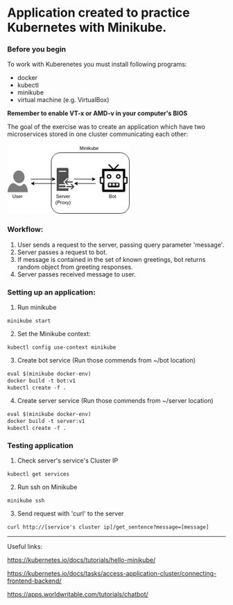 # Application created to practice Kubernetes with Minikube.

### Before you begin
To work with Kuberenetes you must install following programs:
- docker
- kubectl
- minikube
- virtual machine (e.g. VirtualBox)

**Remember to enable VT-x or AMD-v in your computer's BIOS**

The goal of the exercise was to create an application which have two microservices stored in one cluster communicating each other:

![Diagram](https://github.com/lukaszmalyszko/practice-minikube1/blob/master/schema.jpg)

### Workflow:
1. User sends a request to the server, passing query parameter 'message'.
2. Server passes a request to bot.
3. If message is contained in the set of known greetings, bot returns random object from greeting responses.
4. Server passes received message to user.

### Setting up an application:
1. Run minikube
  ```
  minikube start
  ```

2. Set the Minikube context:
  ```
  kubectl config use-context minikube
  ```

3. Create bot service (Run those commends from ~/bot location)
  ```
  eval $(minikube docker-env)
  docker build -t bot:v1
  kubectl create -f .
  ```

4. Create server service (Run those commends from ~/server location)
  ```
  eval $(minikube docker-env)
  docker build -t server:v1
  kubectl create -f .
  ```

### Testing application
1. Check server's service's Cluster IP
  ```
  kubectl get services
  ```
2. Run ssh on Minikube
  ```
  minikube ssh
  ```
3. Send request with 'curl' to the server
  ```
  curl http://[service's cluster ip]/get_sentence?message=[message]
  ```
  
  
  
  
---
  
Useful links:

https://kubernetes.io/docs/tutorials/hello-minikube/

https://kubernetes.io/docs/tasks/access-application-cluster/connecting-frontend-backend/

https://apps.worldwritable.com/tutorials/chatbot/
